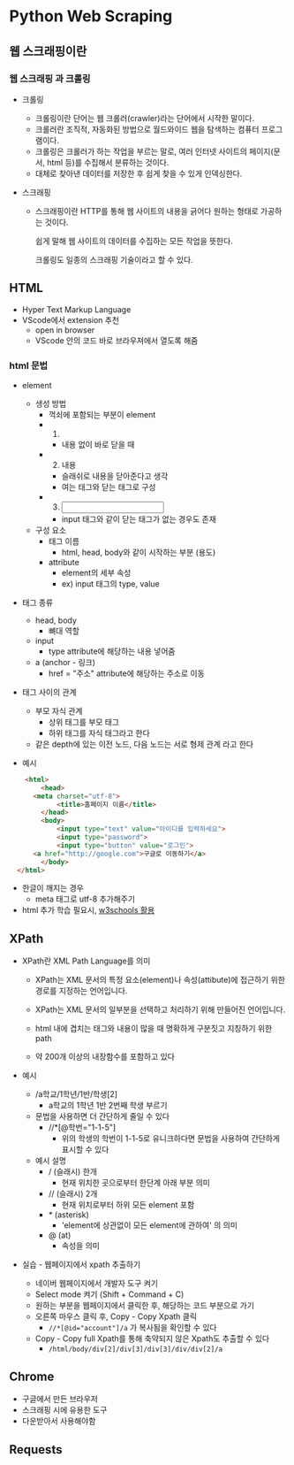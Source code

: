 # Python Web Scraping





## 웹 스크래핑이란



### 웹 스크래핑 과 크롤링



- 크롤링

  - 크롤링이란 단어는 웹 크롤러(crawler)라는 단어에서 시작한 말이다.
  - 크롤러란 조직적, 자동화된 방법으로 월드와이드 웹을 탐색하는 컴퓨터 프로그램이다.
  - 크롤링은 크롤러가 하는 작업을 부르는 말로, 여러 인터넷 사이트의 페이지(문서, html 등)를 수집해서 분류하는 것이다.
  - 대체로 찾아낸 데이터를 저장한 후 쉽게 찾을 수 있게 인덱싱한다.

- 스크래핑

  - 스크래핑이란 HTTP를 통해 웹 사이트의 내용을 긁어다 원하는 형태로 가공하는 것이다.

    쉽게 말해 웹 사이트의 데이터를 수집하는 모든 작업을 뜻한다.

    크롤링도 일종의 스크래핑 기술이라고 할 수 있다.



## HTML



- Hyper Text Markup Language
- VScode에서 extension 추천
  - open in browser
  - VScode 안의 코드 바로 브라우져에서 열도록 해줌





### html 문법

- element
  - 생성 방법
    - 꺽쇠에 포함되는 부분이 element
    - 1) <html/>
      - 내용 없이 바로 닫을 때
    - 2) <html> 내용 </html>
      - 슬래쉬로 내용을 닫아준다고 생각
      - 여는 태그와 닫는 태그로 구성
    - 3) <input type ="password">
      - input 태그와 같이 닫는 태그가 없는 경우도 존재 
  - 구성 요소
    - 태그 이름
      - html, head, body와 같이 시작하는 부분 (용도)
    - attribute
      - element의 세부 속성
      - ex) input 태그의 type, value
- 태그 종류
  - head, body
    - 뼈대 역할
  - input
    - type attribute에 해당하는 내용 넣어줌
  - a (anchor - 링크)
    - href = "주소" attribute에 해당하는 주소로 이동
- 태그 사이의 관계
  - 부모 자식 관계
    - 상위 태그를 부모 태그
    - 하위 태그를 자식 태그라고 한다
  - 같은 depth에 있는 이전 노드, 다음 노드는 서로 형제 관계 라고 한다

- 예시

```html
	<html>
		<head>
      <meta charset="utf-8">
			<title>홈페이지 이름</title>
		</head>
		<body>
			<input type="text" value="아이디를 입력하세요">
			<input type="password">
			<input type="button" value="로그인">
      <a href="http://google.com">구글로 이동하기</a>
		</body>
  </html>
```

- 한글이 깨지는 경우
  - meta 태그로 utf-8 추가해주기
- html 추가 학습 필요시, [w3schools 활용](https://w3schools.com)





## XPath



- XPath란 XML Path Language를 의미

  - XPath는 XML 문서의 특정 요소(element)나 속성(attibute)에 접근하기 위한 경로를 지정하는 언어입니다.

  - XPath는 XML 문서의 일부분을 선택하고 처리하기 위해 만들어진 언어입니다.
  - html 내에 겹치는 태그와 내용이 많을 때 명확하게 구분짓고 지칭하기 위한 path
  - 약 200개 이상의 내장함수를 포함하고 있다

- 예시

  - /a학교/1학년/1반/학생[2]
    - a학교의 1학년 1반 2번째 학생 부르기
  - 문법을 사용하면 더 간단하게 줄일 수 있다
    - //*[@학번="1-1-5"]
      - 위의 학생의 학번이 1-1-5로 유니크하다면 문법을 사용하여 간단하게 표시할 수 있다
  - 예시 설명
    - / (슬래시) 한개
      - 현재 위치한 곳으로부터 한단계 아래 부분 의미
    - // (슬래시) 2개
      - 현재 위치로부터 하위 모든 element 포함
    - \* (asterisk)
      - 'element에 상관없이 모든 element에 관하여' 의 의미
    - @ (at)
      - 속성을 의미

- 실습 - 웹페이지에서 xpath 추출하기

  - 네이버 웹페이지에서 개발자 도구 켜기
  - Select mode 켜기 (Shift + Command + C)
  - 원하는 부분을 웹페이지에서 클릭한 후, 해당하는 코드 부분으로 가기
  - 오른쪽 마우스 클릭 후, Copy - Copy Xpath 클릭
    - `//*[@id="account"]/a` 가 복사됨을 확인할 수 있다
  - Copy - Copy full Xpath를 통해 축약되지 않은 Xpath도 추출할 수 있다
    - `/html/body/div[2]/div[3]/div[3]/div/div[2]/a`





## Chrome



- 구글에서 만든 브라우저
- 스크래핑 시에 유용한 도구
- 다운받아서 사용해야함





## Requests



